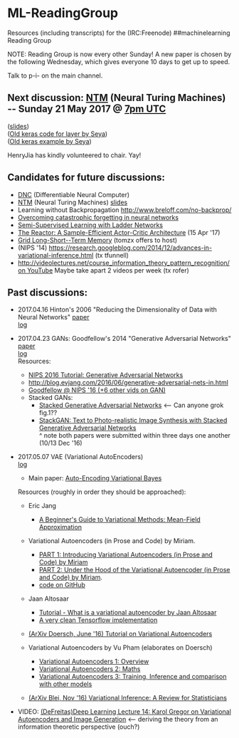 # ML-ReadingGroup

Resources (including transcripts) for the (IRC:Freenode) ##machinelearning Reading Group 

NOTE: Reading Group is now every other Sunday! A new paper is chosen by the following Wednesday, which gives everyone 10 days to get up to speed.

Talk to p-i- on the main channel.  

<!-- Short URL: https://j.mp/ML-ReadingGrp -->

## Next discussion: [NTM](https://arxiv.org/abs/1410.5401) (Neural Turing Machines) -- Sunday 21 May 2017 @ [7pm UTC](https://www.wolframalpha.com/input/?i=Sunday+7+pm+UTC)

([slides](http://klab.smpp.northwestern.edu/wiki/images/4/43/NTM2.pdf))  
([Old keras code for layer by Seya](https://github.com/EderSantana/seya/blob/master/seya/layers/ntm.py))  
([Old keras example by Seya](https://github.com/EderSantana/seya/blob/master/examples/NTM.ipynb))

HenryJia has kindly volunteered to chair. Yay!

## Candidates for future discussions:
* [DNC](https://github.com/deepmind/dnc) (Differentiable Neural Computer)
* [NTM](https://arxiv.org/abs/1410.5401) (Neural Turing Machines) [slides](http://klab.smpp.northwestern.edu/wiki/images/4/43/NTM2.pdf)
* Learning without Backpropagation http://www.breloff.com/no-backprop/
* [Overcoming catastrophic forgetting in neural networks](https://arxiv.org/abs/1612.00796)
* [Semi-Supervised Learning with Ladder Networks](https://arxiv.org/abs/1507.02672)
* [The Reactor: A Sample-Efficient Actor-Critic Architecture](https://arxiv.org/abs/1704.04651) (15 Apr '17)
* [Grid Long-Short--Term Memory](https://arxiv.org/pdf/1507.01526.pdf) (tomzx offers to host)
* (NIPS '14) https://research.googleblog.com/2014/12/advances-in-variational-inference.html (tx tfunnell)
* http://videolectures.net/course_information_theory_pattern_recognition/ [on YouTube](https://www.youtube.com/watch?v=BCiZc0n6COY&list=PLruBu5BI5n4aFpG32iMbdWoRVAA-Vcso6)
  Maybe take apart 2 videos per week (tx rofer)

## Past discussions:
* 2017.04.16 Hinton's 2006 "Reducing the Dimensionality of Data with Neural Networks" [paper](https://www.cs.toronto.edu/~hinton/science.pdf)  
  [log](logs/2017.04.16)  

* 2017.04.23 GANs: Goodfellow's 2014 "Generative Adversarial Networks" [paper](https://arxiv.org/abs/1406.2661)  
  [log](logs/2017.04.23)  
  Resources:
     - [NIPS 2016 Tutorial: Generative Adversarial Networks](https://arxiv.org/abs/1701.00160)
     - http://blog.evjang.com/2016/06/generative-adversarial-nets-in.html
     - [Goodfellow @ NIPS '16 (+6 other vids on GAN)](https://www.youtube.com/watch?v=RvgYvHyT15E&list=PLJscN9YDD1buxCitmej1pjJkR5PMhenTF)     
     - Stacked GANs:  
        - [Stacked Generative Adversarial Networks](https://arxiv.org/abs/1612.04357) <-- Can anyone grok fig.1??  
        - [StackGAN: Text to Photo-realistic Image Synthesis with Stacked Generative Adversarial Networks](https://arxiv.org/abs/1612.03242)  
        ^ note both papers were submitted within three days one another (10/13 Dec '16)  

* 2017.05.07 VAE (Variational AutoEncoders)  
  [log](logs/2017.05.07_VAE)

  * Main paper: [Auto-Encoding Variational Bayes](https://arxiv.org/abs/1312.6114)  

  Resources (roughly in order they should be approached):  

  * Eric Jang
    * [A Beginner's Guide to Variational Methods: Mean-Field Approximation](http://blog.evjang.com/2016/08/variational-bayes.html)

  * Variational Autoencoders (in Prose and Code) by Miriam.
    * [PART 1: Introducing Variational Autoencoders (in Prose and Code) by Miriam](http://blog.fastforwardlabs.com/2016/08/12/introducing-variational-autoencoders-in-prose-and.html)
    * [PART 2: Under the Hood of the Variational Autoencoder (in Prose and Code) by Miriam](http://blog.fastforwardlabs.com/2016/08/22/under-the-hood-of-the-variational-autoencoder-in.html).
    * [code on GitHub](https://github.com/fastforwardlabs/vae-tf/tree/master)

  * Jaan Altosaar
    * [Tutorial - What is a variational autoencoder by Jaan Altosaar](https://jaan.io/what-is-variational-autoencoder-vae-tutorial/)
    * [A very clean Tensorflow implementation](https://github.com/altosaar/vae/blob/master/vae.py)

  * [(ArXiv Doersch, June '16) Tutorial on Variational Autoencoders](https://arxiv.org/abs/1606.05908)  

  * Variational Autoencoders by Vu Pham (elaborates on Doersch)
    * [Variational Autoencoders 1: Overview](https://phvu.net/2017/02/26/variational-autoencoders-1-overview/)
    * [Variational Autoencoders 2: Maths](https://phvu.net/2017/04/02/variational-autoencoders-2-maths/)
    * [Variational Autoencoders 3: Training, Inference and comparison with other models](https://phvu.net/2017/04/02/variational-autoencoders-3-training-inference-and-comparison-with-other-models/)

  * [(ArXiv Blei, Nov '16) Variational Inference: A Review for Statisticians](https://arxiv.org/abs/1601.00670)

* VIDEO: [(DeFreitas)Deep Learning Lecture 14: Karol Gregor on Variational Autoencoders and Image Generation](https://www.youtube.com/watch?v=P78QYjWh5sM) <-- deriving the theory from an information theoretic perspective (ouch?)
